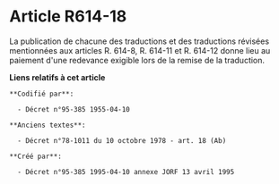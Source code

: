 # Article R614-18

La publication de chacune des traductions et des traductions révisées mentionnées aux articles R. 614-8, R. 614-11 et R.
614-12 donne lieu au paiement d'une redevance exigible lors de la remise de la traduction.

**Liens relatifs à cet article**

	**Codifié par**:

	  - Décret n°95-385 1955-04-10

	**Anciens textes**:

	  - Décret n°78-1011 du 10 octobre 1978 - art. 18 (Ab)

	**Créé par**:

	  - Décret n°95-385 1995-04-10 annexe JORF 13 avril 1995
